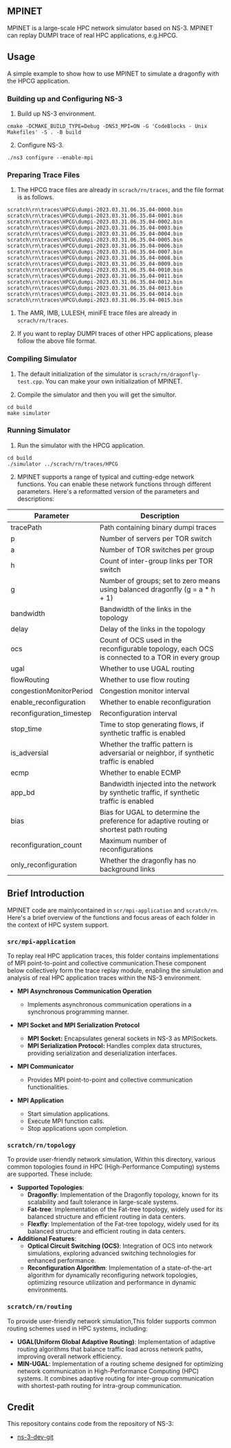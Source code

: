 ## MPINET
MPINET is a large-scale HPC network simulator based on NS-3. MPINET can replay DUMPI trace of real HPC applications, e.g.HPCG.

## Usage
A simple example to show how to  use MPINET to simulate a dragonfly with the HPCG application.
### Building up and Configuring NS-3
1. Build up NS-3 environment.
``` shell
cmake -DCMAKE_BUILD_TYPE=Debug -DNS3_MPI=ON -G 'CodeBlocks - Unix Makefiles' -S . -B build
```

2. Configure NS-3.
``` shell
./ns3 configure --enable-mpi
```

### Preparing Trace Files
1. The HPCG trace files are already in `scrach/rn/traces`, and the file format is as follows.
``` shell
scratch\rn\traces\HPCG\dumpi-2023.03.31.06.35.04-0000.bin
scratch\rn\traces\HPCG\dumpi-2023.03.31.06.35.04-0001.bin
scratch\rn\traces\HPCG\dumpi-2023.03.31.06.35.04-0002.bin
scratch\rn\traces\HPCG\dumpi-2023.03.31.06.35.04-0003.bin
scratch\rn\traces\HPCG\dumpi-2023.03.31.06.35.04-0004.bin
scratch\rn\traces\HPCG\dumpi-2023.03.31.06.35.04-0005.bin
scratch\rn\traces\HPCG\dumpi-2023.03.31.06.35.04-0006.bin
scratch\rn\traces\HPCG\dumpi-2023.03.31.06.35.04-0007.bin
scratch\rn\traces\HPCG\dumpi-2023.03.31.06.35.04-0008.bin
scratch\rn\traces\HPCG\dumpi-2023.03.31.06.35.04-0009.bin
scratch\rn\traces\HPCG\dumpi-2023.03.31.06.35.04-0010.bin
scratch\rn\traces\HPCG\dumpi-2023.03.31.06.35.04-0011.bin
scratch\rn\traces\HPCG\dumpi-2023.03.31.06.35.04-0012.bin
scratch\rn\traces\HPCG\dumpi-2023.03.31.06.35.04-0013.bin
scratch\rn\traces\HPCG\dumpi-2023.03.31.06.35.04-0014.bin
scratch\rn\traces\HPCG\dumpi-2023.03.31.06.35.04-0015.bin
```

1. The AMR, IMB, LULESH, miniFE trace files are already in `scrach/rn/traces`.

2. If you want to replay DUMPI traces of other HPC applications, please follow the above file format.

### Compiling Simulator
1. The default initialization of the simulator is `scrach/rn/dragonfly-test.cpp`. You can make your own initialization of MPINET.

2. Compile the simulator and then you will get the simultor.
``` shell
cd build
make simulator
```

### Running Simulator
1. Run the simulator with the HPCG application.
``` shell
cd build
./simulator ../scrach/rn/traces/HPCG
```

2. MPINET supports a range of typical and cutting-edge network functions. You can enable these network functions through different parameters.
Here's a reformatted version of the parameters and descriptions:

| Parameter                  | Description                                                                                                    |
|----------------------------|----------------------------------------------------------------------------------------------------------------|
| tracePath                  | Path containing binary dumpi traces                                                                        |
| p                          | Number of servers per TOR switch                                     |
| a                          | Number of TOR switches per group                                     |
| h                          | Count of inter-group links per TOR switch                            |
| g                          | Number of groups; set to zero means using balanced dragonfly (g = a * h + 1) |
| bandwidth                  | Bandwidth of the links in the topology                                                                      |
| delay                      | Delay of the links in the topology                                                                          |
| ocs                        | Count of OCS used in the reconfigurable topology, each OCS is connected to a TOR in every group                |
| ugal                       | Whether to use UGAL routing                                                                                     |
| flowRouting                | Whether to use flow routing                                                                                     |
| congestionMonitorPeriod    | Congestion monitor interval                                                                    |
| enable_reconfiguration     | Whether to enable reconfiguration                                                                               |
| reconfiguration_timestep   | Reconfiguration interval                                                                      |
| stop_time                  | Time to stop generating flows, if synthetic traffic is enabled                                                                                  |
| is_adversial               | Whether the traffic pattern is adversarial or neighbor, if synthetic traffic is enabled                                                                                |
| ecmp                       | Whether to enable ECMP                                                                                                     |
| app_bd                     | Bandwidth injected into the network by synthetic traffic, if synthetic traffic is enabled                                                                                                |
| bias                       | Bias for UGAL to determine the preference for adaptive routing or shortest path routing                                                                                                   |
| reconfiguration_count      | Maximum number of reconfigurations                                                                                     |
| only_reconfiguration       | Whether the dragonfly has no background links                                                                                     |


## Brief Introduction
MPINET code are mainlycontained in `scr/mpi-application` and `scratch/rn`. Here's a brief overview of the functions and focus areas of each folder in the context of HPC system support.

### `src/mpi-application`
To replay real HPC application traces, this folder contains implementations of MPI point-to-point and collective communication.These component below collectively form the trace replay module, enabling the simulation and analysis of real HPC application traces within the NS-3 environment.

- **MPI Asynchronous Communication Operation**
   - Implements asynchronous communication operations in a synchronous programming manner.
   
- **MPI Socket and MPI Serialization Protocol**
   - **MPI Socket:** Encapsulates general sockets in NS-3 as MPISockets.
   - **MPI Serialization Protocol:** Handles complex data structures, providing serialization and deserialization interfaces.
   
- **MPI Communicator**
   - Provides MPI point-to-point and collective communication functionalities.
   
- **MPI Application**
    - Start simulation applications.
    - Execute MPI function calls.
    - Stop applications upon completion.

### `scratch/rn/topology`
To provide user-friendly network simulation, Within this directory, various common topologies found in HPC (High-Performance Computing) systems are supported. These include:

- **Supported Topologies**:
  - **Dragonfly**: Implementation of the Dragonfly topology, known for its scalability and fault tolerance in large-scale systems.
  - **Fat-tree**: Implementation of the Fat-tree topology, widely used for its balanced structure and efficient routing in data centers.
  - **Flexfly**: Implementation of the Fat-tree topology, widely used for its balanced structure and efficient routing in data centers.
- **Additional Features**:
  - **Optical Circuit Switching (OCS)**: Integration of OCS into network simulations, exploring advanced switching technologies for enhanced performance.
  - **Reconfiguration Algorithm**: Implementation of a state-of-the-art algorithm for dynamically reconfiguring network topologies, optimizing resource utilization and performance in dynamic environments.
### `scratch/rn/routing`
To provide user-friendly network simulation,This folder supports common routing schemes used in HPC systems, including:

- **UGAL(Uniform Global Adaptive Routing)**: Implementation of adaptive routing algorithms that balance traffic load across network paths, improving overall network efficiency.
- **MIN-UGAL**: Implementation of a routing scheme designed for optimizing network communication in High-Performance Computing (HPC) systems. It combines adaptive routing for inter-group communication with shortest-path routing for intra-group communication.

## Credit
This repository contains code from the repository of NS-3:
* [ns-3-dev-git](https://github.com/nsnam/ns-3-dev-git/tree/master)

